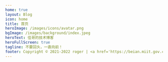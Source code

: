 ```yaml
---
home: true
layout: Blog
icon: home
title: 首页
heroImage: /images/icons/avatar.png
bgImage: /images/background/index.jpeg
heroText: 佳哥的技术博客
heroFullScreen: true
tagline: 不要回头，一直向前！
footer: Copyright © 2021-2022 roger | <a href='https://beian.miit.gov.cn/'>蜀ICP备2021031381号-1</a>
---
```

